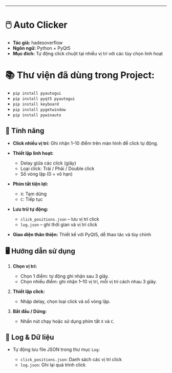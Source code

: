 ---

# 🖱️ Auto Clicker

- **Tác giả:** hadesoverflow
- **Ngôn ngữ:** Python + PyQt5
- **Mục đích:** Tự động click chuột tại nhiều vị trí với các tùy chọn linh hoạt

# 📚 Thư viện đã dùng trong Project: 
- `pip install pyautogui`
- `pip install pyqt5 pyautogui`
- `pip install keyboard`
- `pip install pygetwindow`
- `pip install pywinauto`

## 🔧 Tính năng

* **Click nhiều vị trí:** Ghi nhận 1–10 điểm trên màn hình để click tự động.
* **Thiết lập linh hoạt:**

  * Delay giữa các click (giây)
  * Loại click: Trái / Phải / Double click
  * Số vòng lặp (0 = vô hạn)
* **Phím tắt tiện lợi:**

  * `X`: Tạm dừng
  * `C`: Tiếp tục
* **Lưu trữ tự động:**

  * `click_positions.json` – lưu vị trí click
  * `log.json` – ghi thời gian và vị trí click
* **Giao diện thân thiện:** Thiết kế với PyQt5, dễ thao tác và tùy chỉnh

## 🖥️ Hướng dẫn sử dụng

1. **Chọn vị trí:**

   * Chọn 1 điểm: tự động ghi nhận sau 3 giây.
   * Chọn nhiều điểm: ghi nhận 1–10 vị trí, mỗi vị trí cách nhau 3 giây.
2. **Thiết lập click:**

   * Nhập delay, chọn loại click và số vòng lặp.
3. **Bắt đầu / Dừng:**

   * Nhấn nút chạy hoặc sử dụng phím tắt `X` và `C`.

## 💾 Log & Dữ liệu

* Tự động lưu file JSON trong thư mục `Log`:

  * `click_positions.json`: Danh sách các vị trí click
  * `log.json`: Ghi lại quá trình click
